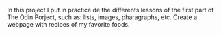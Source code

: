 In this project I put in practice de the differents lessons of the first part of The Odin Porject, such as: lists, images, pharagraphs, etc. Create a webpage with recipes of my favorite foods.
